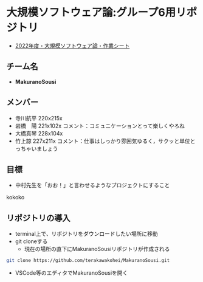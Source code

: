 # 大規模ソフトウェア論:グループ6用リポジトリ

- [2022年度・大規模ソフトウェア論・作業シート](https://docs.google.com/spreadsheets/d/1pnvH78sYDOkxq2UYTylRxDqKGj_zEgqcnl-wCCvn24M/edit#gid=0)

## チーム名
- **MakuranoSousi**

## メンバー
- 寺川航平 220x215x
- 岩橋　陽 221x102x コメント：コミュニケーションとって楽しくやろね
- 大橋真琴 228x104x 
- 竹上諒 227x211x コメント：仕事はしっかり雰囲気ゆるく，サクッと単位とっちゃいましょう

## 目標
- 中村先生を「おお！」と言わせるようなプロジェクトにすること


kokoko

## リポジトリの導入
- terminal上で、リポジトリをダウンロードしたい場所に移動
- git cloneする
  - 現在の場所の直下にMakuranoSousiリポジトリが作成される 
```bash
git clone https://github.com/terakawakohei/MakuranoSousi.git
```
- VSCode等のエディタでMakuranoSousiを開く
